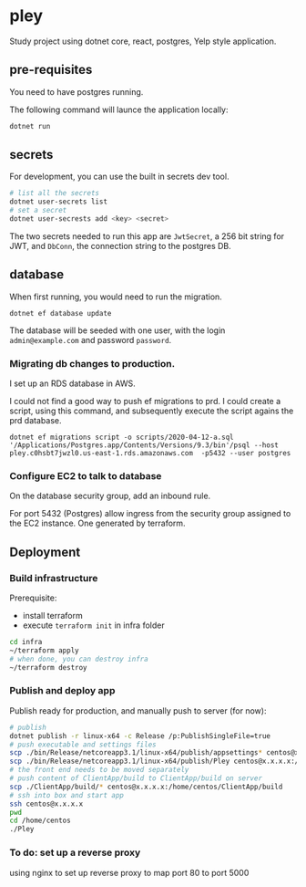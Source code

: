 # pley

Study project using dotnet core, react, postgres, Yelp style application.

## pre-requisites

You need to have postgres running. 

The following command will launce the application locally:

```bash
dotnet run
```

## secrets

For development, you can use the built in secrets dev tool.

```bash
# list all the secrets
dotnet user-secrets list
# set a secret
dotnet user-secrests add <key> <secret>
```

The two secrets needed to run this app are `JwtSecret`, a 256 bit string for JWT, and `DbConn`, the connection string to the postgres DB.

## database

When first running, you would need to run the migration.

``` 
dotnet ef database update
```

The database will be seeded with one user, with the login `admin@example.com` and password `password`.

### Migrating db changes to production.

I set up an RDS database in AWS.

I could not find a good way to push ef migrations to prd. I could create a script, using this command, and subsequently execute the script agains the prd database.

```
dotnet ef migrations script -o scripts/2020-04-12-a.sql
'/Applications/Postgres.app/Contents/Versions/9.3/bin'/psql --host pley.c0hsbt7jwzl0.us-east-1.rds.amazonaws.com  -p5432 --user postgres
```

### Configure EC2 to talk to database

On the database security group, add an inbound rule.

For port 5432 (Postgres) allow ingress from the security group assigned to the EC2 instance. One generated by terraform.

## Deployment

### Build infrastructure

Prerequisite: 
- install terraform
- execute `terraform init` in infra folder

```bash
cd infra
~/terraform apply
# when done, you can destroy infra
~/terraform destroy
```

### Publish and deploy app

Publish ready for production, and manually push to server (for now):

```bash
# publish
dotnet publish -r linux-x64 -c Release /p:PublishSingleFile=true
# push executable and settings files
scp ./bin/Release/netcoreapp3.1/linux-x64/publish/appsettings* centos@x.x.x.x:/home/centos
scp ./bin/Release/netcoreapp3.1/linux-x64/publish/Pley centos@x.x.x.x:/home/centos
# the front end needs to be moved separately
# push content of ClientApp/build to ClientApp/build on server
scp ./ClientApp/build/* centos@x.x.x.x:/home/centos/ClientApp/build
# ssh into box and start app
ssh centos@x.x.x.x
pwd
cd /home/centos
./Pley
```

### To do: set up a reverse proxy

using nginx to set up reverse proxy to map port 80 to port 5000
